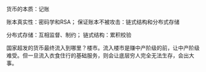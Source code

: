 货币的本质：记账

账本真实性：密码学和RSA；
保证账本不被攻击：链式结构和分布式存储

分布式存储：互相监督、制约；
链式结构：累积校验

国家超发的货币最终流入到哪里？楼市。流入楼市是赚中产阶级的前，让中产阶级难受。但一旦流入衣食住行的基础服务，则会让底层穷人完全无法生存，会出大事。

